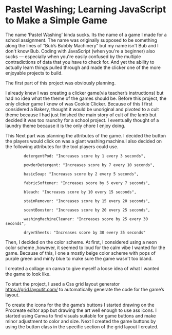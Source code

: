 


# Pastel Washing; Learning JavaScript to Make a Simple Game


The name ‘Pastel Washing’ kinda sucks. Its the name of a game I made for a school assignment.  The name was originally supposed to be  something along the lines of “Bub’s Bubbly Machinery” but my name isn't Bub and I don't know Bub. Coding with JavaScript (when you're a beginner)  also sucks — especially when you're easily confused by the  multiple contradictions of data that you have to check for. And yet the ability to actually learn things pulled through and made the clicker one of the more enjoyable projects to build.

The first part of this project was obviously planning.

 I already knew I was creating a clicker game(via teacher’s instructions) but had no idea what the theme of the games should be. Before this project, the only clicker game I knew of was Cookie Clicker. Because of this I first considered a Bakery, thought it would be unoriginal and pivoted to a cult theme because I had just finished the main story of cult of the lamb but decided it was  too raunchy for a school project. I eventually thought of a laundry theme because it is the only chore I enjoy doing.

 This Next part was planning the attributes of the game. I decided the  button the players would click  on was a giant  washing machine.I also decided on the following attributes for the tool players could use.

            detergentPod: "Increases score by 1 every 3 seconds",

            powderDetergent: "Increases score by 7 every 10 seconds",

            basicSoap: "Increases score by 2 every 5 seconds",

            fabricSoftener: "Increases score by 5 every 7 seconds",
            
            bleach: "Increases score by 10 every 15 seconds",

            stainRemover: "Increases score by 15 every 20 seconds",

            scentBooster: "Increases score by 20 every 25 seconds",

            washingMachineCleaner: "Increases score by 25 every 30 seconds",

            dryerSheets: "Increases score by 30 every 35 seconds"


Then, I decided on the color scheme. At first, I considered using  a neon color scheme ,however, it  seemed to loud for the calm vibe I wanted  for the game. Because of this, I  one a mostly beige color scheme with pops of purple green and minty blue to make sure the game wasn't too bland. 

I created a collage on canva to give myself a  loose idea of what I wanted the game to look like.

To start the project, I used a  Css grid layout generator https://grid.layoutit.com/ to automatically generate the code for the game’s layout. 

To create the icons for the the game’s buttons I started drawing on  the  Procreate editor app but drawing the art  well enough to use ass icons. I started using Canva to find visuals suitable for game buttons and make minor adjustment to color and size. Next I  created the game buttons by using the  button class  in the specific section of the grid layout I created.
